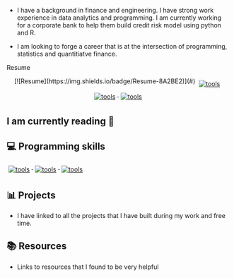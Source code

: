 
- I have a background in finance and engineering. I have strong work experience in data analytics and programming. I am currently working for a corporate bank to help them build credit risk model using python and R.

-  I am looking to forge a career that is at the intersection of programming, statistics and quantitiatve finance.

Resume 
<p align="center">
 [![Resume](https://img.shields.io/badge/Resume-8A2BE2)](#)
 <a href="#">
    <img src="https://img.shields.io/badge/LinkedIn-0077B5?style=for-the-badge&logo=linkedin&logoColor=white" alt="tools" style="vertical-align:top; margin:6px 4px">
  </a> 
 <a href="#">
    <img src="https://img.shields.io/badge/Gmail-D14836?style=for-the-badge&logo=gmail&logoColor=white" alt="tools" style="vertical-align:top; margin:6px 4px">
  </a>
 <a href="#">
    <img src="https://img.shields.io/badge/Kaggle-20BEFF?style=for-the-badge&logo=Kaggle&logoColor=white" alt="tools" style="vertical-align:top; margin:6px 4px">
  </a>
</p>
  


## I am currently reading 📖



## 💻 Programming skills 
<p align="left">
 <a href="#">
    <img src="https://img.shields.io/badge/Python-14354C?style=for-the-badge&logo=python&logoColor=white" alt="tools" style="vertical-align:top; margin:6px 4px">
  </a>
 <a href="#">
    <img src="https://img.shields.io/badge/R-276DC3?style=for-the-badge&logo=r&logoColor=white" alt="tools" style="vertical-align:top; margin:6px 4px">
  </a> 
 <a href="#">
    <img src="https://img.shields.io/badge/MySQL-00000F?style=for-the-badge&logo=mysql&logoColor=white" alt="tools" style="vertical-align:top; margin:6px 4px">
  </a> 
</p>

## 📊 Projects 

- I have linked to all the projects that I have built during my work and free time.

## 📚 Resources 

- Links to resources that I found to be very helpful
